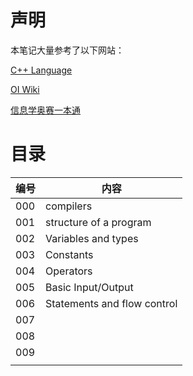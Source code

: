 # 声明

本笔记大量参考了以下网站：

[C++ Language](https://cplusplus.com/doc/tutorial/)

[OI Wiki](https://oi-wiki.org/lang/)

[信息学奥赛一本通](https://github.com/QiaoRuoZhuo/noipCode)

# 目录

| 编号 | 内容                        |
| ---- | --------------------------- |
| 000  | compilers                   |
| 001  | structure of a program      |
| 002  | Variables and types         |
| 003  | Constants                   |
| 004  | Operators                   |
| 005  | Basic Input/Output          |
| 006  | Statements and flow control |
| 007  |                             |
| 008  |                             |
| 009  |                             |
|      |                             |

